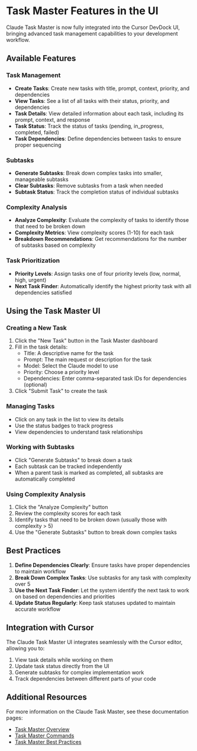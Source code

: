 # Task Master Features in the UI

Claude Task Master is now fully integrated into the Cursor DevDock UI, bringing advanced task management capabilities to your development workflow.

## Available Features

### Task Management

- **Create Tasks**: Create new tasks with title, prompt, context, priority, and dependencies
- **View Tasks**: See a list of all tasks with their status, priority, and dependencies
- **Task Details**: View detailed information about each task, including its prompt, context, and response
- **Task Status**: Track the status of tasks (pending, in_progress, completed, failed)
- **Task Dependencies**: Define dependencies between tasks to ensure proper sequencing

### Subtasks

- **Generate Subtasks**: Break down complex tasks into smaller, manageable subtasks
- **Clear Subtasks**: Remove subtasks from a task when needed
- **Subtask Status**: Track the completion status of individual subtasks

### Complexity Analysis

- **Analyze Complexity**: Evaluate the complexity of tasks to identify those that need to be broken down
- **Complexity Metrics**: View complexity scores (1-10) for each task
- **Breakdown Recommendations**: Get recommendations for the number of subtasks based on complexity

### Task Prioritization

- **Priority Levels**: Assign tasks one of four priority levels (low, normal, high, urgent)
- **Next Task Finder**: Automatically identify the highest priority task with all dependencies satisfied

## Using the Task Master UI

### Creating a New Task

1. Click the "New Task" button in the Task Master dashboard
2. Fill in the task details:
   - Title: A descriptive name for the task
   - Prompt: The main request or description for the task
   - Model: Select the Claude model to use
   - Priority: Choose a priority level
   - Dependencies: Enter comma-separated task IDs for dependencies (optional)
3. Click "Submit Task" to create the task

### Managing Tasks

- Click on any task in the list to view its details
- Use the status badges to track progress
- View dependencies to understand task relationships

### Working with Subtasks

- Click "Generate Subtasks" to break down a task
- Each subtask can be tracked independently
- When a parent task is marked as completed, all subtasks are automatically completed

### Using Complexity Analysis

1. Click the "Analyze Complexity" button
2. Review the complexity scores for each task
3. Identify tasks that need to be broken down (usually those with complexity > 5)
4. Use the "Generate Subtasks" button to break down complex tasks

## Best Practices

1. **Define Dependencies Clearly**: Ensure tasks have proper dependencies to maintain workflow
2. **Break Down Complex Tasks**: Use subtasks for any task with complexity over 5
3. **Use the Next Task Finder**: Let the system identify the next task to work on based on dependencies and priorities
4. **Update Status Regularly**: Keep task statuses updated to maintain accurate workflow

## Integration with Cursor

The Claude Task Master UI integrates seamlessly with the Cursor editor, allowing you to:

1. View task details while working on them
2. Update task status directly from the UI
3. Generate subtasks for complex implementation work
4. Track dependencies between different parts of your code

## Additional Resources

For more information on the Claude Task Master, see these documentation pages:

- [Task Master Overview](/docs/task-master-overview)
- [Task Master Commands](/docs/task-master-commands)
- [Task Master Best Practices](/docs/task-master-best-practices) 